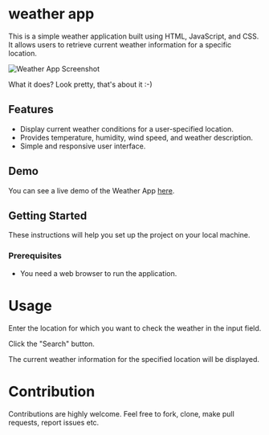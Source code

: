 # weather app


This is a simple weather application built using HTML, JavaScript, and CSS. It allows users to retrieve current weather information for a specific location.

![Weather App Screenshot](screenshot.png)

What it does?
Look pretty, that's about it :-)
## Features

- Display current weather conditions for a user-specified location.
- Provides temperature, humidity, wind speed, and weather description.
- Simple and responsive user interface.

## Demo

You can see a live demo of the Weather App [here](file:///C:/Users/Pichandi%20A/Documents/weather-app/index.html).

## Getting Started

These instructions will help you set up the project on your local machine.

### Prerequisites

- You need a web browser to run the application.

<h1>Usage</h1>
Enter the location for which you want to check the weather in the input field.

Click the "Search" button.

The current weather information for the specified location will be displayed.

<h1>Contribution</h2>
Contributions are highly welcome. Feel free to fork, clone, make pull requests, report issues etc.